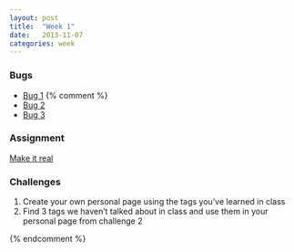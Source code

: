 ```yaml
---
layout: post
title:  "Week 1"
date:   2013-11-07
categories: week
---
```


### Bugs

- [Bug 1](http://jsbin.com/eKiRaJE/1/edit)
{% comment %}
- [Bug 2](http://jsbin.com/OFOkuHa/1/edit)
- [Bug 3](http://jsbin.com/ApiVaqUw/1/edit)

### Assignment

[Make it real](http://jsbin.com/ApiVaqUw/1/edit)

### Challenges

1. Create your own personal page using the tags you’ve learned in class
2. Find 3 tags we haven’t talked about in class and use them in your personal page from challenge 2

{% endcomment %}
